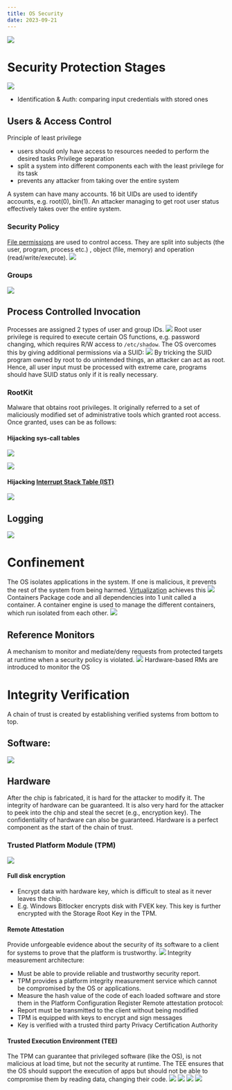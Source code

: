 ```yaml
---
title: OS Security
date: 2023-09-21
---
```

![](Pics/Pasted%20image%2020230921121212.png)
# Security Protection Stages
![](Pics/Pasted%20image%2020230925214938.png)
- Identification & Auth: comparing input credentials with stored ones
## Users & Access Control
Principle of least privilege
- users  should only have access to resources needed to perform the desired tasks
Privilege separation
- split a system into different components each with the least privilege for its task
- prevents any attacker from taking over the entire system

A system can have many accounts. 16 bit UIDs are used to identify accounts, e.g. root(0), bin(1). An attacker managing to get root user status effectively takes over the entire system.
### Security Policy
[File permissions](Notes/File%20Systems.md#Protection) are used to control access. They are split into subjects (the user, program, process etc.) , object (file, memory) and operation (read/write/execute).
![](Pics/Pasted%20image%2020230921135811.png)
### Groups
![](Pics/Pasted%20image%2020230921135210.png)
## Process  Controlled Invocation
Processes are assigned 2 types of user and group IDs.
![](Pics/Pasted%20image%2020230921140026.png)
Root user privilege is required to execute certain OS functions, e.g. password changing, which requires R/W access to `/etc/shadow`. The OS overcomes this by giving additional permissions via a SUID:
![](Pics/Pasted%20image%2020230921140143.png)
By tricking the SUID program owned by root to do unintended things, an attacker can act as root. Hence, all user input must be processed with extreme care, programs should have SUID status only if it is really necessary.
### RootKit
Malware that obtains root privileges. It originally referred to a set of maliciously modified set of administrative tools which granted root access. Once granted, uses can be as follows:
#### Hijacking sys-call tables
![](Pics/Pasted%20image%2020230921141520.png)

![](Pics/Pasted%20image%2020230921141434.png)
#### Hijacking [Interrupt Stack Table (IST)](Notes/Interrupts.md#Interrupt%20Stack%20Table%20(IST)%20and%20Task%20State%20Segment%20(TSS))
![](Pics/Pasted%20image%2020230921142335.png)
## Logging
![](Pics/Pasted%20image%2020230925215919.png)
# Confinement
The OS isolates applications in the system. If one is malicious, it prevents the rest of the system from being harmed.
[Virtualization](Notes/Virtualization.md) achieves this
![](Pics/Pasted%20image%2020230922000656.png)
Containers
Package code and all dependencies into 1 unit called a container. A container engine is used to manage the different containers, which run isolated from each other.
![](Pics/Pasted%20image%2020230922001007.png)
## Reference Monitors
A mechanism to monitor and mediate/deny requests from protected targets at runtime when a security policy is violated.
![](Pics/Pasted%20image%2020230922002352.png)
Hardware-based RMs are introduced to monitor the OS
# Integrity Verification
A chain of trust is created by establishing verified systems from bottom to top.
## Software:
![](Pics/Pasted%20image%2020230922002830.png)
## Hardware
After the chip is fabricated, it is hard for the attacker to modify it. The integrity of hardware can be guaranteed. It is also very hard for the attacker to peek into the chip and steal the secret (e.g., encryption key). The confidentiality of hardware can also be guaranteed. Hardware is a perfect component as the start of the chain of trust. 
### Trusted Platform Module (TPM)
![](Pics/Pasted%20image%2020230922003158.png)
#### Full disk encryption
- Encrypt data with hardware key, which is difficult to steal as it never leaves the chip.
- E.g. Windows Bitlocker encrypts disk with FVEK key. This key is further encrypted with the Storage Root Key in the TPM.
#### Remote Attestation
Provide unforgeable evidence about the security of its software to a client for systems to prove that the platform is trustworthy.
![](Pics/Pasted%20image%2020230922004109.png)
Integrity measurement architecture:
- Must be able to provide reliable and trustworthy security report.
- TPM provides a platform integrity measurement service which cannot be compromised by the OS or applications.
- Measure the hash value of the code of each loaded software and store them in the Platform Configuration Register
Remote attestation protocol:
- Report must be transmitted to the client without being modified
- TPM is equipped with keys to encrypt and sign messages
- Key is verified with a trusted third party Privacy Certification Authority
#### Trusted Execution Environment (TEE)
The TPM can guarantee that privileged software (like the OS), is not malicious at load time, but not the security at runtime. The TEE ensures that the OS should support the execution of apps but should not be able to compromise them by reading data, changing their code.
![](Pics/Pasted%20image%2020230922004554.png)
![](Pics/Pasted%20image%2020230922005621.png)
![](Pics/Pasted%20image%2020230922005643.png)
![](Pics/Pasted%20image%2020230922005743.png)